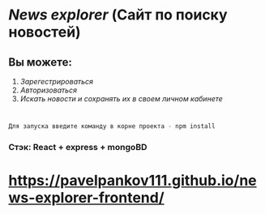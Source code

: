 # _News explorer_ (Сайт по поиску новостей)
## Вы можете:
  1. _Зарегестрироваться_
  2. _Авторизоваться_
  3. _Искать новости и сохранять их в своем личном кабинете_
# 
```javascript
Для запуска введите команду в корне проекта - npm install
```
### Стэк: React + express + mongoBD 
# https://pavelpankov111.github.io/news-explorer-frontend/